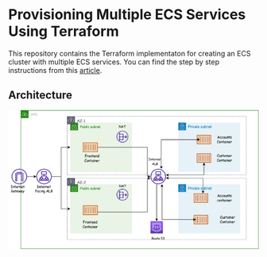 # Provisioning Multiple ECS Services Using Terraform

This repository contains the Terraform implementaton for creating an ECS cluster with multiple ECS services.
You can find the step by step instructions from this [article](https://medium.com/towards-aws/provisioning-multiple-ecs-services-using-terraform-d4448354c803).

## Architecture


![ECS Service Communication Using an Internal Load Balancer](ecs.png?raw=true)
